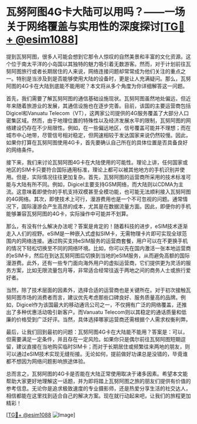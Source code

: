 # 瓦努阿图4G卡大陆可以用吗？——一场关于网络覆盖与实用性的深度探讨[[TG💪+ @esim1088](https://t.me/s/esim1088)]

提到瓦努阿图，很多人可能会想到它那令人惊叹的自然美景和丰富的文化资源。这个位于南太平洋的小岛国以其独特的魅力吸引着无数游客。然而，对于计划前往瓦努阿图旅行或者长期居住的人来说，网络连接问题却常常成为他们关注的重点之一。特别是当涉及到是否能够使用大陆的设备时，更是让人充满疑问。那么，瓦努阿图的4G卡在大陆到底能不能用呢？本文将从多个角度为你详细解答这一问题。

首先，我们需要了解瓦努阿图的通信基础设施现状。瓦努阿图虽然地处偏远，但近年来随着旅游业的发展，其通信设施也在逐步完善。目前，该国的主要运营商包括Digicel和Vanuatu Telecom（VT），这两家公司提供的4G服务覆盖了大部分人口密集区域。然而，由于地理位置的特殊性以及经济发展水平的限制，瓦努阿图的网络建设仍存在不少局限性。例如，在一些偏远地区，信号覆盖可能并不理想；而在城市中心地带，尽管信号相对稳定，但网速相较于发达国家来说仍然较慢。因此，如果你打算在瓦努阿图使用4G卡，首先要确认自己所在的具体位置是否具备良好的网络条件。

接下来，我们来讨论瓦努阿图4G卡在大陆使用的可能性。理论上讲，任何国家或地区的SIM卡只要符合国际通用标准，理论上都可以被其他地方的手机识别并使用。但是，实际情况往往更加复杂。首先，瓦努阿图的运营商所采用的技术标准可能与大陆有所不同。例如，Digicel主要支持GSM网络，而大陆则以CDMA为主流。这意味着即使你的手机支持双模甚至全模功能，也可能无法顺利接入瓦努阿图的4G网络。其次，即使技术上可行，漫游费用也是一个不可忽视的问题。通常情况下，国际漫游会产生高昂的成本，尤其是在数据流量方面。因此，即便你的手机能够兼容瓦努阿图的4G卡，实际操作中可能并不划算。

那么，有没有什么解决办法呢？答案是肯定的！随着科技的进步，eSIM技术逐渐走入人们的视野。eSIM是一种嵌入式虚拟SIM卡，无需物理卡片即可实现全球范围内的网络连接。通过购买支持eSIM服务的运营商套餐，用户可以在不更换手机的情况下轻松切换至不同的网络环境。比如，你可以先在国内激活一张本地运营商的eSIM卡，然后在到达瓦努阿图后切换到当地的eSIM服务，从而避免高额的国际漫游费。此外，还有一些专门面向海外用户的虚拟运营商，它们提供更为灵活的服务方案，比如无限流量包月等，非常适合经常往返于两地之间的商务人士或旅行爱好者。

当然，除了技术层面的因素外，选择合适的运营商也是关键所在。对于初次接触瓦努阿图市场的消费者而言，建议优先考虑那些口碑良好、服务质量高的品牌。例如，Digicel作为该国最大的移动通讯公司之一，不仅拥有广泛的网络覆盖，还推出了多种优惠活动吸引新客户。而Vanuatu Telecom则以其稳定的通话质量和低廉的价格受到广泛好评。当然，具体选择哪家运营商还需根据个人需求权衡利弊。

最后，让我们回到最初的问题：瓦努阿图4G卡在大陆能不能用？答案是：可以，但需要满足一定条件，并且存在一定风险。如果你只是偶尔前往瓦努阿图短期逗留，建议直接在当地购买临时SIM卡；而对于长期居住或频繁往来两地的朋友，则可以通过eSIM技术实现无缝衔接。无论如何，提前做好功课总是没错的，毕竟谁都不想因为网络问题影响旅途体验。

总而言之，瓦努阿图的4G卡是否能在大陆正常使用取决于诸多因素。希望本文能帮助大家更好地理解这一话题，并为即将踏上瓦努阿图之旅的朋友们提供有价值的参考信息。无论你是追求极致速度的专业摄影师，还是热爱分享生活的社交达人，相信都能在这里找到适合自己的解决方案。现在就行动起来吧，让我们的旅程更加精彩！

[[TG💪+ @esim1088](https://t.me/s/esim1088) ![Image](https://i.postimg.cc/4NQfJmqS/Snipaste-2025-05-13-00-14-12.png)]